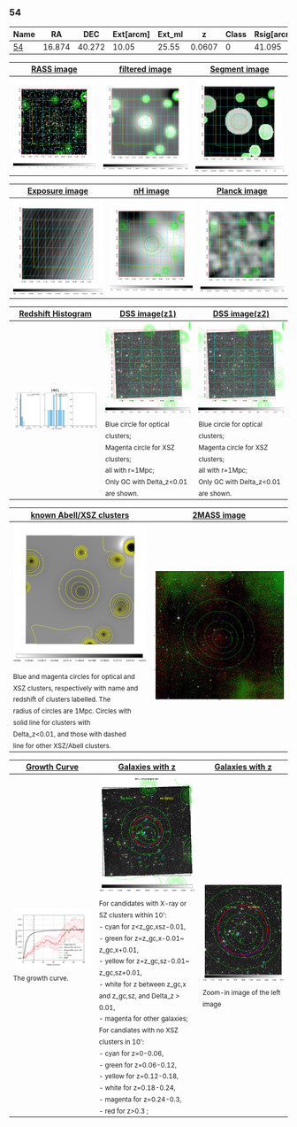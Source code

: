 <div STYLE="page-break-after: always;"></div>

### 54

|Name          |RA          |DEC      | Ext[arcm] | Ext_ml | z    | Class| Rsig[arcmin] | CRsig[c/s] | CR500[c/s] | R500[Mpc] |L500[erg/s]|F500[erg/s/cm^2]| M500[Msun]|Tx[keV]|beta|GC(XSZ,Delta_z<0.01)| GC(OPT,Delta_z<0.01)|GC|alias|
|--------------|------------|------------|---|---|-----------|--------|------|------|----|----|----|----|----|----|----|----|----|----|---|
|[54](script/54.md)     | 16.874       | 40.272       | 10.05    | 25.55   | 0.0607 | 0   | 41.095 |0.255 |0.227 |0.762 |3.468e+43 |3.920e-12 |1.332e+14 |2.604 |0.385 |-, |-, |-, |t441|

|[RASS image](../image/54/54_img.pdf)|[filtered image](../image/54/54_fil.pdf)|[Segment image](../image/54/54_seg.pdf)|
|-------------------|--------------------|-------------------|
| <img src="../image/54/54_img.png" width="300">  | <img src="../image/54/54_fil.png" width="300">   | <img src="../image/54/54_seg.png" width="300">  |

|[Exposure image](../image/54/54_mex.pdf)| [nH image](../image/54/54_nh.pdf)| [Planck image](../image/54/54_p.pdf)|
|-------------------|--------------------|-------------------|
|<img src="../image/54/54_mex.png" width="300">   | <img src="../image/54/54_nh.png" width="300">    | <img src="../image/54/54_p.png" width="300"> |

|[Redshift Histogram](../image/54/54_zg.pdf) | [DSS image(z1)](../image/54/54_dss_z1.pdf)      |  [DSS image(z2)](../image/54/54_dss_z2.pdf)    |
|-------------------|--------------------|-------------------|
|<img src="../image/54/54_zg.png" width="300"> |<img src="../image/54/54_dss_z1.png" width="300"> <sub><br>Blue circle for optical clusters; <br>Magenta circle for XSZ clusters; <br>all with r=1Mpc; <br>Only GC with Delta_z<0.01 are shown. </sub>| <img src="../image/54/54_dss_z2.png" width="300"><sub><br>Blue circle for optical clusters; <br>Magenta circle for XSZ clusters; <br>all with r=1Mpc; <br>Only GC with Delta_z<0.01 are shown. </sub> |

|[known Abell/XSZ clusters](../image/54/54_m.pdf) | [2MASS image](../image/54/54_2mass.pdf)      |
|-------------------|-------------------|
|<img src=../image/54/54_m.png width="300"> <sub><br>Blue and magenta circles for optical and <br>XSZ clusters, respectively with name and <br>redshift of clusters labelled. The <br>radius of circles are 1Mpc. Circles with <br>solid line for clusters with <br>Delta_z<0.01, and those with dashed <br>line for other XSZ/Abell clusters.        </sub>|<img src="../image/54/54_2mass.png" width="300">  |

|[Growth Curve](../image/54/54_gca_all.png) |[Galaxies with z](../image/54/54_opt_ned.pdf) |[Galaxies with z](../image/54/54_opt_ned_zoom.pdf) |
|-------------------|-------------------|-------------------|
| <img src="../image/54/54_gca_all.png" width="300"> <sub><br>The growth curve.</sub>| <img src=../image/54/54_opt_ned.png width="300"> <br><sub> For candidates with X-ray or SZ clusters within 10': <br> - cyan for z<z_gc,xsz-0.01, <br> - green for z=z_gc,x-0.01~ z_gc,x+0.01, <br> - yellow for z=z_gc,sz-0.01~ z_gc,sz+0.01, <br> - white for z between z_gc,x and z_gc,sz, and Delta_z > 0.01, <br> - magenta for other galaxies; <br>For candiates with no XSZ clusters in 10': <br> - cyan for z=0-0.06, <br> - green for z=0.06-0.12, <br> - yellow for z=0.12-0.18, <br> - white for z=0.18-0.24, <br> - magenta for z=0.24-0.3, <br> - red for z>0.3 ;  </sub>|<img src=../image/54/54_opt_ned_zoom.png width="300">  <br><sub> Zoom-in image of the left image</sub>|




